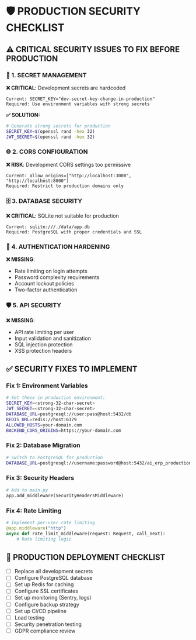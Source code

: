 # 🛡️ PRODUCTION SECURITY CHECKLIST

## ⚠️ **CRITICAL SECURITY ISSUES TO FIX BEFORE PRODUCTION**

### **🔑 1. SECRET MANAGEMENT**
**❌ CRITICAL**: Development secrets are hardcoded
```
Current: SECRET_KEY="dev-secret-key-change-in-production"
Required: Use environment variables with strong secrets
```

**✅ SOLUTION:**
```bash
# Generate strong secrets for production
SECRET_KEY=$(openssl rand -hex 32)
JWT_SECRET=$(openssl rand -hex 32)
```

### **🌐 2. CORS CONFIGURATION**
**❌ RISK**: Development CORS settings too permissive
```
Current: allow_origins=["http://localhost:3000", "http://localhost:8000"]
Required: Restrict to production domains only
```

### **🗄️ 3. DATABASE SECURITY**
**❌ CRITICAL**: SQLite not suitable for production
```
Current: sqlite:///./data/app.db
Required: PostgreSQL with proper credentials and SSL
```

### **🔐 4. AUTHENTICATION HARDENING**
**❌ MISSING**: 
- Rate limiting on login attempts
- Password complexity requirements
- Account lockout policies
- Two-factor authentication

### **🛡️ 5. API SECURITY**
**❌ MISSING**:
- API rate limiting per user
- Input validation and sanitization
- SQL injection protection
- XSS protection headers

## ✅ **SECURITY FIXES TO IMPLEMENT**

### **Fix 1: Environment Variables**
```bash
# Set these in production environment:
SECRET_KEY=<strong-32-char-secret>
JWT_SECRET=<strong-32-char-secret>
DATABASE_URL=postgresql://user:pass@host:5432/db
REDIS_URL=redis://host:6379
ALLOWED_HOSTS=your-domain.com
BACKEND_CORS_ORIGINS=https://your-domain.com
```

### **Fix 2: Database Migration**
```bash
# Switch to PostgreSQL for production
DATABASE_URL=postgresql://username:password@host:5432/ai_erp_production
```

### **Fix 3: Security Headers**
```python
# Add to main.py
app.add_middleware(SecurityHeadersMiddleware)
```

### **Fix 4: Rate Limiting**
```python
# Implement per-user rate limiting
@app.middleware("http")
async def rate_limit_middleware(request: Request, call_next):
    # Rate limiting logic
```

## 🎯 **PRODUCTION DEPLOYMENT CHECKLIST**

- [ ] Replace all development secrets
- [ ] Configure PostgreSQL database
- [ ] Set up Redis for caching
- [ ] Configure SSL certificates
- [ ] Set up monitoring (Sentry, logs)
- [ ] Configure backup strategy
- [ ] Set up CI/CD pipeline
- [ ] Load testing
- [ ] Security penetration testing
- [ ] GDPR compliance review
